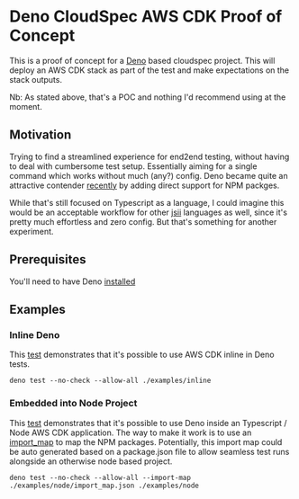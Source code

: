 # Deno CloudSpec AWS CDK Proof of Concept

This is a proof of concept for a [Deno](https://deno.land/) based cloudspec project. This will deploy an AWS CDK stack as part of the test and make expectations on the stack outputs.

Nb: As stated above, that's a POC and nothing I'd recommend using at the moment.

## Motivation

Trying to find a streamlined experience for end2end testing, without having to deal with cumbersome test setup. Essentially aiming for a single command which works without much (any?) config. Deno became quite an attractive contender [recently](https://deno.com/blog/v1.28) by adding direct support for NPM packges.

While that's still focused on Typescript as a language, I could imagine this would be an acceptable workflow for other [jsii](https://github.com/aws/jsii) languages as well, since it's pretty much effortless and zero config. But that's something for another experiment.

## Prerequisites

You'll need to have Deno [installed](https://deno.land/manual@v1.29.2/getting_started/installation)

## Examples

### Inline Deno

This [test](./examples/inline/awscdk.test.ts) demonstrates that it's possible to use AWS CDK inline in Deno tests.

```
deno test --no-check --allow-all ./examples/inline
```

### Embedded into Node Project

This [test](./examples/node/awscdk.test.ts) demonstrates that it's possible to use Deno inside an Typescript / Node AWS CDK application. The way to make it work is to use an [import_map](./examples/node/import_map.json) to map the NPM packages. Potentially, this import map could be auto generated based on a package.json file to allow seamless test runs alongside an otherwise node based project.

```
deno test --no-check --allow-all --import-map ./examples/node/import_map.json ./examples/node
```
